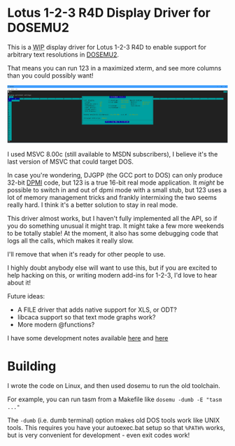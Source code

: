 # Lotus 1-2-3 R4D Display Driver for DOSEMU2

This is a <abbr title="Work in Progress">WIP</abbr> display driver for
Lotus 1-2-3 R4D to enable support for arbitrary text resolutions in
[DOSEMU2](https://github.com/dosemu2/dosemu2).

That means you can run 123 in a maximized xterm, and see more columns than
you could possibly want!

![screenshot](screenshot.png)

I used MSVC 8.00c (still available to MSDN subscribers), I believe it's the
last version of MSVC that could target DOS.

In case you're wondering, DJGPP (the GCC port to DOS) can only produce 32-bit
[DPMI](https://en.wikipedia.org/wiki/DOS_Protected_Mode_Interface) code, but
123 is a true 16-bit real mode application. It *might* be possible to switch in
and out of dpmi mode with a small stub, but 123 uses a lot of memory management
tricks and frankly intermixing the two seems really hard. I think it's a better
solution to stay in real mode.

This driver almost works, but I haven't fully implemented all the API, so if you do
something unusual it might trap. It might take a few more weekends to be totally
stable! At the moment, it also has some debugging code that logs all the calls,
which makes it really slow.

I'll remove that when it's ready for other people to use.

I highly doubt anybody else will want to use this, but if you are excited
to help hacking on this, or writing modern add-ins for 1-2-3, I'd love to hear
about it!

Future ideas:

- A FILE driver that adds native support for XLS, or ODT?
- libcaca support so that text mode graphs work?
- More modern @functions?

I have some development notes available
[here](https://lock.cmpxchg8b.com/lotus123.html) and
[here](https://lock.cmpxchg8b.com/lotusinternals.html)

# Building

I wrote the code on Linux, and then used dosemu to run the old toolchain.

For example, you can run tasm from a Makefile like `dosemu -dumb -E "tasm ..."`

The `-dumb` (i.e. dumb terminal) option makes old DOS tools work like UNIX
tools. This requires you have your autoexec.bat setup so that `%PATH%` works,
but is very convenient for development - even exit codes work!
